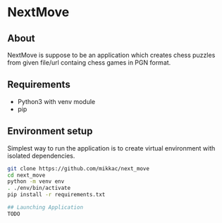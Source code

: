 # NextMove

## About
NextMove is suppose to be an application which creates chess puzzles from given file/url containg chess games in PGN format.

## Requirements
* Python3 with venv module
* pip

## Environment setup
Simplest way to run the application is to create virtual environment with isolated dependencies.
```bash
git clone https://github.com/mikkac/next_move
cd next_move
python -m venv env
. ./env/bin/activate
pip install -r requirements.txt

## Launching Application
TODO


